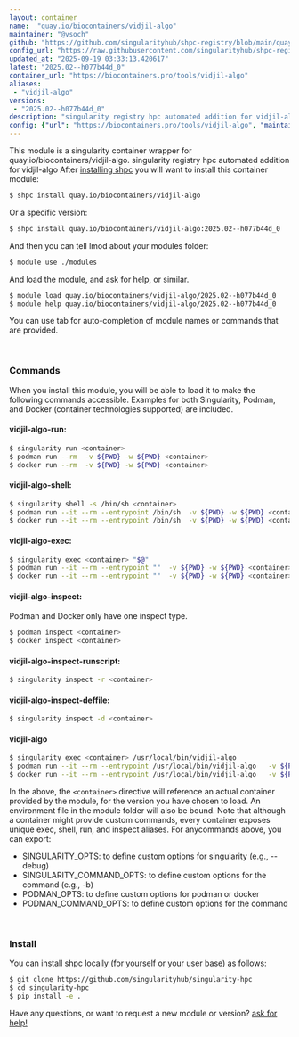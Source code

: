 ```yaml
---
layout: container
name:  "quay.io/biocontainers/vidjil-algo"
maintainer: "@vsoch"
github: "https://github.com/singularityhub/shpc-registry/blob/main/quay.io/biocontainers/vidjil-algo/container.yaml"
config_url: "https://raw.githubusercontent.com/singularityhub/shpc-registry/main/quay.io/biocontainers/vidjil-algo/container.yaml"
updated_at: "2025-09-19 03:33:13.420617"
latest: "2025.02--h077b44d_0"
container_url: "https://biocontainers.pro/tools/vidjil-algo"
aliases:
 - "vidjil-algo"
versions:
 - "2025.02--h077b44d_0"
description: "singularity registry hpc automated addition for vidjil-algo"
config: {"url": "https://biocontainers.pro/tools/vidjil-algo", "maintainer": "@vsoch", "description": "singularity registry hpc automated addition for vidjil-algo", "latest": {"2025.02--h077b44d_0": "sha256:94da6f000be3ce1e97fdadeb2d728e63578607af0ad06d8e34adc2a137e12821"}, "tags": {"2025.02--h077b44d_0": "sha256:94da6f000be3ce1e97fdadeb2d728e63578607af0ad06d8e34adc2a137e12821"}, "docker": "quay.io/biocontainers/vidjil-algo", "aliases": {"vidjil-algo": "/usr/local/bin/vidjil-algo"}}
---
```


This module is a singularity container wrapper for quay.io/biocontainers/vidjil-algo.
singularity registry hpc automated addition for vidjil-algo
After [installing shpc](#install) you will want to install this container module:


```bash
$ shpc install quay.io/biocontainers/vidjil-algo
```

Or a specific version:

```bash
$ shpc install quay.io/biocontainers/vidjil-algo:2025.02--h077b44d_0
```

And then you can tell lmod about your modules folder:

```bash
$ module use ./modules
```

And load the module, and ask for help, or similar.

```bash
$ module load quay.io/biocontainers/vidjil-algo/2025.02--h077b44d_0
$ module help quay.io/biocontainers/vidjil-algo/2025.02--h077b44d_0
```

You can use tab for auto-completion of module names or commands that are provided.

<br>

### Commands

When you install this module, you will be able to load it to make the following commands accessible.
Examples for both Singularity, Podman, and Docker (container technologies supported) are included.

#### vidjil-algo-run:

```bash
$ singularity run <container>
$ podman run --rm  -v ${PWD} -w ${PWD} <container>
$ docker run --rm  -v ${PWD} -w ${PWD} <container>
```

#### vidjil-algo-shell:

```bash
$ singularity shell -s /bin/sh <container>
$ podman run --it --rm --entrypoint /bin/sh  -v ${PWD} -w ${PWD} <container>
$ docker run --it --rm --entrypoint /bin/sh  -v ${PWD} -w ${PWD} <container>
```

#### vidjil-algo-exec:

```bash
$ singularity exec <container> "$@"
$ podman run --it --rm --entrypoint ""  -v ${PWD} -w ${PWD} <container> "$@"
$ docker run --it --rm --entrypoint ""  -v ${PWD} -w ${PWD} <container> "$@"
```

#### vidjil-algo-inspect:

Podman and Docker only have one inspect type.

```bash
$ podman inspect <container>
$ docker inspect <container>
```

#### vidjil-algo-inspect-runscript:

```bash
$ singularity inspect -r <container>
```

#### vidjil-algo-inspect-deffile:

```bash
$ singularity inspect -d <container>
```


#### vidjil-algo

```bash
$ singularity exec <container> /usr/local/bin/vidjil-algo
$ podman run --it --rm --entrypoint /usr/local/bin/vidjil-algo   -v ${PWD} -w ${PWD} <container> -c " $@"
$ docker run --it --rm --entrypoint /usr/local/bin/vidjil-algo   -v ${PWD} -w ${PWD} <container> -c " $@"
```



In the above, the `<container>` directive will reference an actual container provided
by the module, for the version you have chosen to load. An environment file in the
module folder will also be bound. Note that although a container
might provide custom commands, every container exposes unique exec, shell, run, and
inspect aliases. For anycommands above, you can export:

 - SINGULARITY_OPTS: to define custom options for singularity (e.g., --debug)
 - SINGULARITY_COMMAND_OPTS: to define custom options for the command (e.g., -b)
 - PODMAN_OPTS: to define custom options for podman or docker
 - PODMAN_COMMAND_OPTS: to define custom options for the command

<br>

### Install

You can install shpc locally (for yourself or your user base) as follows:

```bash
$ git clone https://github.com/singularityhub/singularity-hpc
$ cd singularity-hpc
$ pip install -e .
```

Have any questions, or want to request a new module or version? [ask for help!](https://github.com/singularityhub/singularity-hpc/issues)